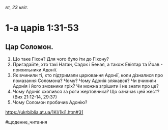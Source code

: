 
_вт, 23 квіт._

# 1-а царів 1:31-53

## Цар Соломон.
1. Що таке Гіхон? Для чого було іти до Гіхону?
2. Пригадайте, хто такі Натан, Садок і Беная, а також Евіятар та Йоав - прихильники Адонії.
3. Як вчинили ті, хто підтримали царювання Адонії, коли дізналися про помазання Соломона? Чому? Чому Адонія злякався? Чи вчинили Адонія і його змовники гріх? Чи можна згрішити і не знати про це?
4. Чому Адонія схопився за роги жертовника? Що означає цей жест? (Вих 21:12-14, 29:37)
5. Чому Соломон пробачив Адонію?

https://ukrbiblia.at.ua/1KI/1ki1.htm#31 

#щоденне_читання
